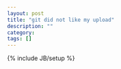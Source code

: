 ```yaml
---
layout: post
title: "git did not like my upload"
description: ""
category: 
tags: []
---
```

{% include JB/setup %}
